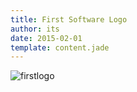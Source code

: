 ```yaml
---
title: First Software Logo
author: its
date: 2015-02-01
template: content.jade
---
```


![firstlogo](http://www.fillmurray.com/460/250)